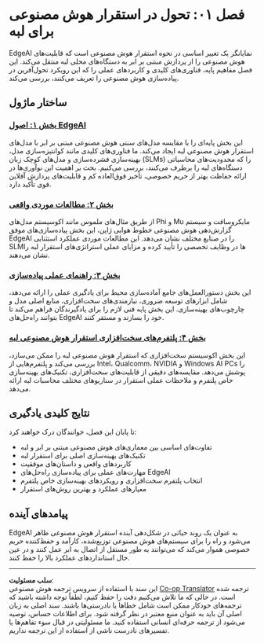 <!--
CO_OP_TRANSLATOR_METADATA:
{
  "original_hash": "ddfe62b8e130979b7034bc6fbb7d510c",
  "translation_date": "2025-09-17T15:21:38+00:00",
  "source_file": "Module01/README.md",
  "language_code": "fa"
}
-->
# فصل ۰۱: تحول در استقرار هوش مصنوعی برای لبه

EdgeAI نمایانگر یک تغییر اساسی در نحوه استقرار هوش مصنوعی است که قابلیت‌های هوش مصنوعی را از پردازش مبتنی بر ابر به دستگاه‌های محلی لبه منتقل می‌کند. این فصل مفاهیم پایه، فناوری‌های کلیدی و کاربردهای عملی را که این رویکرد تحول‌آفرین در پیاده‌سازی هوش مصنوعی را تعریف می‌کنند، بررسی می‌کند.

## ساختار ماژول

### [بخش ۱: اصول EdgeAI](./01.EdgeAIFundamentals.md)
این بخش پایه‌ای را با مقایسه مدل‌های سنتی هوش مصنوعی مبتنی بر ابر با مدل‌های استقرار هوش مصنوعی لبه ایجاد می‌کند. ما فناوری‌های کلیدی مانند کوانتیزه‌سازی مدل، بهینه‌سازی فشرده‌سازی و مدل‌های کوچک زبان (SLMs) را که محدودیت‌های محاسباتی دستگاه‌های لبه را برطرف می‌کنند، بررسی می‌کنیم. بحث بر اهمیت این نوآوری‌ها در ارائه حفاظت بهتر از حریم خصوصی، تأخیر فوق‌العاده کم و قابلیت‌های پردازش آفلاین قوی تأکید دارد.

### [بخش ۲: مطالعات موردی واقعی](./02.RealWorldCaseStudies.md)
از طریق مثال‌های ملموس مانند اکوسیستم مدل‌های Phi و Mu مایکروسافت و سیستم گزارش‌دهی هوش مصنوعی خطوط هوایی ژاپن، این بخش پیاده‌سازی‌های موفق EdgeAI را در صنایع مختلف نشان می‌دهد. این مطالعات موردی عملکرد استثنایی SLMها در وظایف تخصصی را تأیید کرده و مزایای عملی استراتژی‌های استقرار لبه را نشان می‌دهند.

### [بخش ۳: راهنمای عملی پیاده‌سازی](./03.PracticalImplementationGuide.md)
این بخش دستورالعمل‌های جامع آماده‌سازی محیط برای یادگیری عملی را ارائه می‌دهد، شامل ابزارهای توسعه ضروری، نیازمندی‌های سخت‌افزاری، منابع اصلی مدل و چارچوب‌های بهینه‌سازی. این بخش پایه فنی لازم را برای یادگیرندگان فراهم می‌کند تا بتوانند راه‌حل‌های EdgeAI خود را بسازند و مستقر کنند.

### [بخش ۴: پلتفرم‌های سخت‌افزاری استقرار هوش مصنوعی لبه](./04.EdgeDeployment.md)
این بخش اکوسیستم سخت‌افزاری که استقرار هوش مصنوعی لبه را ممکن می‌سازد، بررسی می‌کند و پلتفرم‌هایی از Intel، Qualcomm، NVIDIA و Windows AI PCs را پوشش می‌دهد. مقایسه‌های دقیقی از قابلیت‌های سخت‌افزاری، تکنیک‌های بهینه‌سازی خاص پلتفرم و ملاحظات عملی استقرار در سناریوهای مختلف محاسبات لبه ارائه می‌دهد.

## نتایج کلیدی یادگیری

تا پایان این فصل، خوانندگان درک خواهند کرد:
- تفاوت‌های اساسی بین معماری‌های هوش مصنوعی مبتنی بر ابر و لبه
- تکنیک‌های بهینه‌سازی اصلی برای استقرار لبه
- کاربردهای واقعی و داستان‌های موفقیت
- مهارت‌های عملی برای پیاده‌سازی راه‌حل‌های EdgeAI
- انتخاب پلتفرم سخت‌افزاری و رویکردهای بهینه‌سازی خاص پلتفرم
- معیارهای عملکرد و بهترین روش‌های استقرار

## پیامدهای آینده

EdgeAI به عنوان یک روند حیاتی در شکل‌دهی آینده استقرار هوش مصنوعی ظاهر می‌شود و راه را برای سیستم‌های هوش مصنوعی توزیع‌شده، کارآمد و حفظ‌کننده حریم خصوصی هموار می‌کند که می‌توانند به طور مستقل از اتصال به ابر عمل کنند و در عین حال استانداردهای عملکرد بالا را حفظ کنند.

---

**سلب مسئولیت**:  
این سند با استفاده از سرویس ترجمه هوش مصنوعی [Co-op Translator](https://github.com/Azure/co-op-translator) ترجمه شده است. در حالی که ما تلاش می‌کنیم دقت را حفظ کنیم، لطفاً توجه داشته باشید که ترجمه‌های خودکار ممکن است شامل خطاها یا نادرستی‌ها باشند. سند اصلی به زبان اصلی آن باید به عنوان منبع معتبر در نظر گرفته شود. برای اطلاعات حساس، توصیه می‌شود از ترجمه حرفه‌ای انسانی استفاده کنید. ما مسئولیتی در قبال سوء تفاهم‌ها یا تفسیرهای نادرست ناشی از استفاده از این ترجمه نداریم.